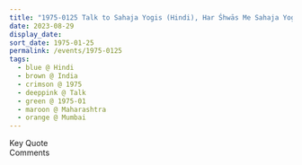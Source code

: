 ```yaml
---
title: "1975-0125 Talk to Sahaja Yogis (Hindi), Har Śhwās Me Sahaja Yoga Ko Prasthāpit Karanā Hogā (Sahaja Yoga Must Be Established in Every Breath or Must Listen Every Day and Imbibe Sahaja Yoga), Mumbai, Maharashtra, India"
date: 2023-08-29
display_date: 
sort_date: 1975-01-25
permalink: /events/1975-0125
tags:
  - blue @ Hindi
  - brown @ India
  - crimson @ 1975
  - deeppink @ Talk
  - green @ 1975-01
  - maroon @ Maharashtra
  - orange @ Mumbai
---
```


<wave-list>
  <list-title color="green" width="75">Key Quote</list-title>
  <list-item color="BlanchedAlmond"  width="200"></list-item>
  <list-item color="Lavender"></list-item>
  <list-item color="BlanchedAlmond"></list-item>
</wave-list>

<br>

<wave-list>
  <list-title color="green" width="75">Comments</list-title>
  <list-item color="BlanchedAlmond"  width="200"></list-item>
  <list-item color="Lavender"></list-item>
  <list-item color="BlanchedAlmond"></list-item>
</wave-list>